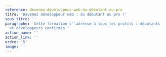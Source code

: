```yaml
---
reference: devenez-développeur-web-du-débutant-au-pro
titre: 'Devenez développeur web : du débutant au pro !'
sous_titre: ''
paragraphe: 'Cette formation s''adresse à tous les profils : débutants, reconversions
  et développeurs confirmés.'
action_name: ''
action_link: ''
ordre: '5'
image: ''
---
```

